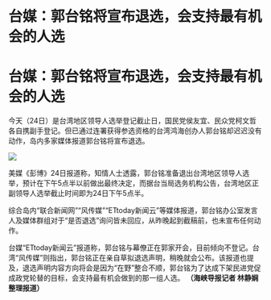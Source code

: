 # 台媒：郭台铭将宣布退选，会支持最有机会的人选

# 台媒：郭台铭将宣布退选，会支持最有机会的人选

今天（24日）是台湾地区领导人选举登记截止日，国民党侯友宜、民众党柯文哲各自携副手登记。但已通过连署获得参选资格的台湾鸿海创办人郭台铭却迟迟没有动作，岛内多家媒体报道郭台铭将宣布退选。

![](https://inews.gtimg.com/om_bt/O4f8MqFgg7qsNzDo52zz31fYkKqZtGh0d9u3mIEN1YdRMAA/1000)

美媒《彭博》24日报道称，知情人士透露，郭台铭准备退出台湾地区领导人选举，预计在下午5点半以前做出最终决定，而据台当局选务机构公告，台湾地区正副领导人选举截止时间即为24日下午5点半。

综合岛内“联合新闻网”“风传媒”“ETtoday新闻云”等媒体报道，郭台铭办公室发言人及媒体群组对于“是否退选”询问皆未回应，从昨晚起到截稿前，也未宣布任何动作。

台媒“ETtoday新闻云”报道称，郭台铭与幕僚正在郭家开会，目前倾向不登记。台湾“风传媒”则指出，郭台铭正在亲自草拟退选声明，稍晚就会公布。该报道也提及，退选声明内容方向将会是因为“在野”整合不顺，郭台铭为了达成下架民进党促成政党轮替的目标，会支持最有机会做到的那一组人选。
**（海峡导报记者 林静娴 整理报道）**

